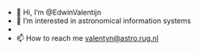 - 👋 Hi, I’m @EdwinValentijn
- 👀 I’m interested in astronomical information systems
-
- 📫 How to reach me valentyn@astro.rug.nl

<!---
EdwinValentijn/EdwinValentijn is a ✨ special ✨ repository because its `README.md` (this file) appears on your GitHub profile.
You can click the Preview link to take a look at your changes.
--->
